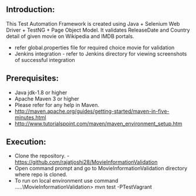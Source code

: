 Introduction:
---------------

This Test Automation Framework is created using Java + Selenium Web Driver + TestNG + Page Object Model. It validates ReleaseDate and Country detail of given movie on Wikipedia and IMDB portals.
*  refer global.properties file for required choice movie for validation
*  Jenkins integration - refer to Jenkins directory for viewing screenshots of successful integration

Prerequisites:
---------------
*	Java jdk-1.8 or higher
*	Apache Maven 3 or higher
*	Please refer for any help in Maven. 
* 	http://maven.apache.org/guides/getting-started/maven-in-five-minutes.html
* 	http://www.tutorialspoint.com/maven/maven_environment_setup.htm



Execution:
---------------
*	Clone the repository. - https://github.com/rajatjoshi28/MovieInformationValidation
*	Open command prompt and go to MovieInformationValidation directory where repo is cloned.
*	To run on local environment use command ....\.\MovieInformationValidation> mvn test -PTestVagrant

